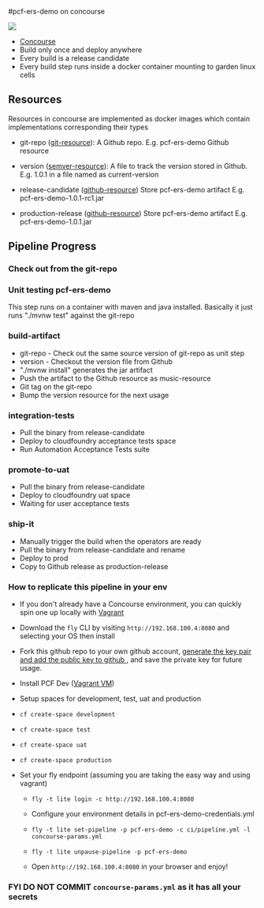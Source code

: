 #pcf-ers-demo on concourse

![](images/pipeline.png)

* [Concourse](http://councourse.ci)
* Build only once and deploy anywhere
* Every build is a release candidate
* Every build step runs inside a docker container mounting to garden linux cells

## Resources

Resources in concourse are implemented as docker images which contain implementations corresponding their types

* git-repo ([git-resource](https://github.com/concourse/git-resource)): A Github repo. E.g. pcf-ers-demo Github resource

* version ([semver-resource](https://github.com/concourse/semver-resource)): A file to track the version stored in Github. E.g. 1.0.1 in a file named as current-version

* release-candidate ([github-resource](https://github.com/concourse/github-release-resource)) Store pcf-ers-demo artifact E.g. pcf-ers-demo-1.0.1-rc1.jar

* production-release ([github-resource](https://github.com/concourse/github-release-resource)) Store pcf-ers-demo artifact E.g. pcf-ers-demo-1.0.1.jar

## Pipeline Progress

### Check out from the git-repo

### Unit testing pcf-ers-demo

This step runs on a container with maven and java installed.
Basically it just runs "./mvnw test" against the git-repo

### build-artifact

* git-repo - Check out the same source version of git-repo as unit step
* version - Checkout the version file from Github
* "./mvnw install" generates the jar artifact
* Push the artifact to the Github resource as music-resource
* Git tag on the git-repo
* Bump the version resource for the next usage

### integration-tests

* Pull the binary from release-candidate
* Deploy to cloudfoundry acceptance tests space
* Run Automation Acceptance Tests suite

### promote-to-uat

* Pull the binary from release-candidate
* Deploy to cloudfoundry uat space
* Waiting for user acceptance tests

### ship-it

* Manually trigger the build when the operators are ready
* Pull the binary from release-candidate and rename
* Deploy to prod
* Copy to Github release as production-release

### How to replicate this pipeline in your env

* If you don't already have a Concourse environment, you can quickly spin one up locally with [Vagrant](https://concourse.ci/vagrant.html])

* Download the `fly` CLI by visiting `http://192.168.100.4:8080` and selecting your OS then install

* Fork this github repo to your own github account, [ generate the key pair and add the public key to github ](https://help.github.com/articles/generating-ssh-keys/), and save the private key for future usage.


* Install PCF Dev ([Vagrant VM](http://pivotal.io/pcf-dev))
 * Setup spaces for development, test, uat and production
  * `cf create-space development`
  * `cf create-space test`
  * `cf create-space uat`
  * `cf create-space production`


* Set your fly endpoint (assuming you are taking the easy way and using vagrant)

  * `fly -t lite login -c http://192.168.100.4:8080`

  * Configure your environment details in pcf-ers-demo-credentials.yml

  * `fly -t lite set-pipeline -p pcf-ers-demo -c ci/pipeline.yml -l concourse-params.yml`
  * `fly -t lite unpause-pipeline -p pcf-ers-demo`
  * Open `http://192.168.100.4:8080` in your browser and enjoy!

###  __FYI DO NOT COMMIT `concourse-params.yml` as it has all your secrets__
